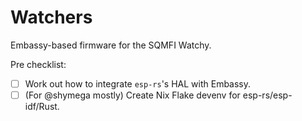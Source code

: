 Watchers
========

Embassy-based firmware for the SQMFI Watchy.

Pre checklist:

- [ ] Work out how to integrate `esp-rs`'s HAL with Embassy.
- [ ] (For @shymega mostly) Create Nix Flake devenv for esp-rs/esp-idf/Rust.
